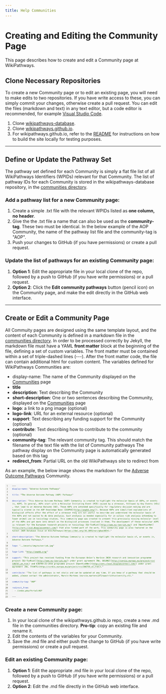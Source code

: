 ```yaml
---
title: Help Communities
---
```

<div id="create community">
<h1>Creating and Editing the Community Page</h1>
<p>This page describes how to create and edit a Community page at WikiPathways. </p>
<h2>Clone Necessary Repositories</h2>
<p>To create a new Community page or to edit an existing page, you will need to make edits to two repositories. If you have write access to these, you can simply commit your changes, otherwise create a pull request. You can edit the files (markdown and text) in any text editor, but a code editor is recommended, for example <a href="https://code.visualstudio.com/" target=_blank>Visual Studio Code</a>.</p>
<ol>
<li>Clone <a href="https://github.com/wikipathways/wikipathways-database" target=_blank>wikipathways-database</a>.</li>
<li>Clone <a href="https://github.com/wikipathways/wikipathways.github.io" target=_blank>wikipathways.github.io</a>.</li>
<li>For wikipathways.github.io, refer to the <a href="https://github.com/wikipathways/wikipathways.github.io#readme">README</a> for instructions on how to build the site locally for testing purposes.</li>
</ol>
<hr>
<div>
<h2>Define or Update the Pathway Set</h2> 
<p>The pathway set defined for each Community is simply a flat file list of all WikiPathways Identifiers (WPIDs) relevant for that Community. The list of pathway IDs for each Community is stored in the wikipathways-database repository, in the <a href="https://github.com/wikipathways/wikipathways-database/tree/main/communities" target=_blank >communities directory</a>.</p>
<h3>Add a pathway list for a new Community page:</h3>
<ol>
<li>Create a simple .txt file with the relevant WPIDs listed as <b>one column, no header</b>.</li>
<li>Give the the .txt file a name that can also be used as the <b>community-tag</b>. These two must be identical. In the below example of the AOP Community, the name of the pathway list file and the community-tag is "AOP".</li>
<li>Push your changes to GitHub (if you have permissions) or create a pull request.</li>
</ol>
<h3>Update the list of pathways for an existing Community page:</h3>
<ol> 
<li><b>Option 1</b>: Edit the appropriate file in your local clone of the repo, followed by a push to GitHub (if you have write permissions) or a pull request.</li>
<li><b>Option 2</b>: Click the <b>Edit community pathways</b> button (pencil icon) on the Community page, and make the edit directly in the GitHub web interface.</li>
</ol>
<hr>
<h2>Create or Edit a Community Page</h2>
<p>All Commuity pages are designed using the same template layout, and the content of each Community is defined in a markdown file in the <a href="https://github.com/wikipathways/wikipathways.github.io/tree/main/_communities" target=_blank>communities directory</a>. In order to be processed correctly by Jekyll, the markdown file must have a YAML <b>front matter</b> block at the beginning of the file, defining a set of custom variables. The front matter must be contained within a set of triple-dashed lines (---). After the front matter code, the file can contain additional html for custom content. The variables defined for WikiPathways Communities are:</p>
<ul>
<li>display-name: The name of the Community displayed on the <a href="https://new.wikipathways.org/browse/communities.html" target=_blank>Communities</a> page</li>
<li><b>title</b></li>
<li><b>description</b>: Text describing the Community</li>
<li><b>short-description</b>: One or two sentences describing the Community, displayed on the <a href="https://new.wikipathways.org/browse/communities.html" target=_blank>Communities</a> page</li>
<li><b>logo</b>: a link to a png image (optional)</li>
<li><b>logo-link</b>: URL for an external resource (optional)</li>
<li><b>support</b>: Text describing any funding support for the Community (optional)</li>
<li><b>contribute</b>: Text describing how to contribute to the community (optional)</li>
<li><b>community-tag</b>: The relevant community tag. This should match the filename of the text file with the list of Community pathways The pathway display on the Community page is automatically generated based on this tag</li>
<li><b>redirect_from</b>: Partial URL on the old WikiPathways site to redirect from</li>
</ul>
<p>As an example, the below image shows the markdown for the <a href="https://new.wikipathways.org/communities/aop.html" target=_blank>Adverse Outcome Pathways</a> Community.<br /><br />
<img src="/assets/img/help/MarkdownExample.png" alt="Markdown Example" width="700">
</p>
<h3>Create a new Community page:</h3>
<ol>
<li>In your local clone of the wikipathways.github.io repo, create a new .md file in the communities directory. <b>Pro-tip</b>: copy an existing file and rename it.</li>
<li>Edit the contents of the variables for your Community.</li>
<li>Save the .md file and either push the change to GitHub (if you have write permissions) or create a pull request.</li>
</ol>
<h3>Edit an existing Community page:</h3>
<ol>
<li><b>Option 1</b>: Edit the appropriate .md file in your local clone of the repo, followed by a push to GitHub (if you have write permissions) or a pull request.</li>
<li><b>Option 2</b>: Edit the .md file directly in the GitHub web interface.</li>
</ol>